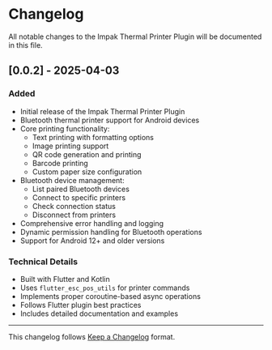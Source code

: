 # Changelog

All notable changes to the Impak Thermal Printer Plugin will be documented in this file.

## [0.0.2] - 2025-04-03

### Added
- Initial release of the Impak Thermal Printer Plugin
- Bluetooth thermal printer support for Android devices
- Core printing functionality:
  - Text printing with formatting options
  - Image printing support
  - QR code generation and printing
  - Barcode printing
  - Custom paper size configuration
- Bluetooth device management:
  - List paired Bluetooth devices
  - Connect to specific printers
  - Check connection status
  - Disconnect from printers
- Comprehensive error handling and logging
- Dynamic permission handling for Bluetooth operations
- Support for Android 12+ and older versions

### Technical Details
- Built with Flutter and Kotlin
- Uses `flutter_esc_pos_utils` for printer commands
- Implements proper coroutine-based async operations
- Follows Flutter plugin best practices
- Includes detailed documentation and examples

---
This changelog follows [Keep a Changelog](https://keepachangelog.com/en/1.0.0/) format.
